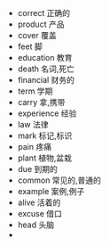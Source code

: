 - correct 正确的
- product 产品
- cover 覆盖
- feet 脚
- education 教育
- death 名词,死亡
- financial 财务的
- term 学期
- carry 拿,携带
- experience 经验
- law 法律
- mark 标记,标识
- pain 疼痛
- plant 植物,盆栽
- due 到期的
- common 常见的,普通的
- example 案例,例子
- alive 活着的
- excuse 借口
- head 头脑
- 